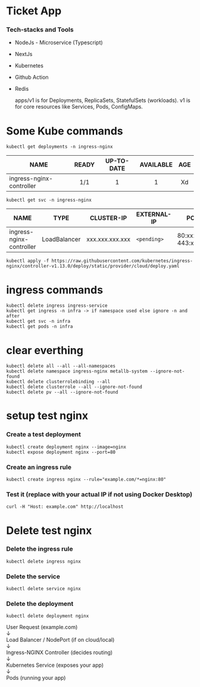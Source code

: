 # Ticket App

### Tech-stacks and Tools
- NodeJs - Microservice (Typescript)
- NextJs
- Kubernetes
- Github Action
- Redis

    apps/v1 is for Deployments, ReplicaSets, StatefulSets (workloads).
    v1 is for core resources like Services, Pods, ConfigMaps.

# Some Kube commands
    kubectl get deployments -n ingress-nginx
| NAME                     | READY | UP-TO-DATE | AVAILABLE | AGE |
| ------------------------ | :---: | :--------: | :-------: | :-: |
| ingress-nginx-controller |  1/1  |      1     |     1     |  Xd |


    kubectl get svc -n ingress-nginx
| NAME                     | TYPE         | CLUSTER-IP      | EXTERNAL-IP | PORT(S)                       | AGE |
| ------------------------ | ------------ | --------------- | ----------- | ----------------------------- | --- |
| ingress-nginx-controller | LoadBalancer | xxx.xxx.xxx.xxx | `<pending>` | 80\:xxxxx/TCP, 443\:xxxxx/TCP | Xd  |



    kubectl apply -f https://raw.githubusercontent.com/kubernetes/ingress-nginx/controller-v1.13.0/deploy/static/provider/cloud/deploy.yaml

# ingress commands
    kubectl delete ingress ingress-service
    kubectl get ingress -n infra -> if namespace used else ignore -n and after
    kubectl get svc -n infra
    kubectl get pods -n infra

# clear everthing
    kubectl delete all --all --all-namespaces
    kubectl delete namespace ingress-nginx metallb-system --ignore-not-found
    kubectl delete clusterrolebinding --all
    kubectl delete clusterrole --all --ignore-not-found
    kubectl delete pv --all --ignore-not-found

# setup test nginx
### Create a test deployment
    kubectl create deployment nginx --image=nginx
    kubectl expose deployment nginx --port=80

### Create an ingress rule
    kubectl create ingress nginx --rule="example.com/*=nginx:80"

### Test it (replace with your actual IP if not using Docker Desktop)
    curl -H "Host: example.com" http://localhost

# Delete test nginx
### Delete the ingress rule
    kubectl delete ingress nginx

### Delete the service
    kubectl delete service nginx

### Delete the deployment
    kubectl delete deployment nginx

User Request (example.com)  
       ↓  
   Load Balancer / NodePort (if on cloud/local)  
       ↓  
   Ingress-NGINX Controller (decides routing)  
       ↓  
   Kubernetes Service (exposes your app)  
       ↓  
   Pods (running your app)  